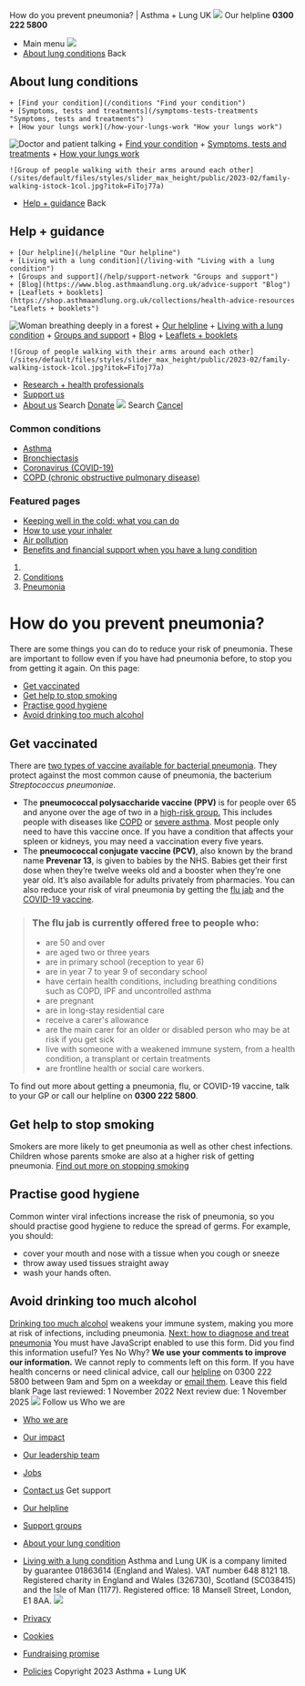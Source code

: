
How do you prevent pneumonia? | Asthma + Lung UK
 [![](/themes/custom/asthma-lung-uk/images/aluk-logo.png)](/ "Homepage")
 Our helpline **0300 222 5800**
* Main menu
![](/wingsuit/asthma-lung-uk/images/aluk-logo.png)
* [About lung conditions](#about "About lung conditions")
 Back
 
## About lung conditions
	+ [Find your condition](/conditions "Find your condition")
	+ [Symptoms, tests and treatments](/symptoms-tests-treatments "Symptoms, tests and treatments")
	+ [How your lungs work](/how-your-lungs-work "How your lungs work")
![Doctor and patient talking](/sites/default/files/styles/slider_max_height/public/2023-02/119589.jpg?itok=IfMKqhqJ)
	+ [Find your condition](/conditions)
	+ [Symptoms, tests and treatments](/symptoms-tests-treatments)
	+ [How your lungs work](/how-your-lungs-work)
	
	
	![Group of people walking with their arms around each other](/sites/default/files/styles/slider_max_height/public/2023-02/family-walking-istock-1col.jpg?itok=FiToj77a)
* [Help + guidance](#get-support "Help + guidance")
 Back
 
## Help + guidance
	+ [Our helpline](/helpline "Our helpline")
	+ [Living with a lung condition](/living-with "Living with a lung condition")
	+ [Groups and support](/help/support-network "Groups and support")
	+ [Blog](https://www.blog.asthmaandlung.org.uk/advice-support "Blog")
	+ [Leaflets + booklets](https://shop.asthmaandlung.org.uk/collections/health-advice-resources "Leaflets + booklets")
![Woman breathing deeply in a forest](/sites/default/files/styles/slider_max_height/public/2023-02/A%2BLUK%20Generic73.jpg?itok=IY-jWei3)
	+ [Our helpline](/helpline)
	+ [Living with a lung condition](/living-with)
	+ [Groups and support](/help/support-network)
	+ [Blog](https://www.blog.asthmaandlung.org.uk/advice-support)
	+ [Leaflets + booklets](https://shop.asthmaandlung.org.uk/collections/health-advice-resources "Leaflets and booklets about lung conditions")
	
	
	![Group of people walking with their arms around each other](/sites/default/files/styles/slider_max_height/public/2023-02/family-walking-istock-1col.jpg?itok=FiToj77a)
* [Research + health professionals](/research-health-professionals "Research + health professionals")
* [Support us](/support-us "Support us")
* [About us](/about-us "About us")
Search
[Donate](https://action.asthmaandlung.org.uk/page/99720/donate/1?ea_tracking_id=General_WebsiteALUK_Header_Regular "Donate") 
 [![](/themes/custom/asthma-lung-uk/images/aluk-logo.png)](/ "Homepage")
Search
[Cancel](#)
### Common conditions
* [Asthma](/conditions/asthma)
* [Bronchiectasis](/conditions/bronchiectasis)
* [Coronavirus (COVID-19)](/conditions/coronavirus)
* [COPD (chronic obstructive pulmonary disease)](/conditions/copd-chronic-obstructive-pulmonary-disease)
### Featured pages
* [Keeping well in the cold: what you can do](/living-with/cold-weather)
* [How to use your inhaler](/living-with/inhaler-videos)
* [Air pollution](/living-with/air-pollution)
* [Benefits and financial support when you have a lung condition](/living-with/benefits)
1. 
3. [Conditions](/conditions)
5. [Pneumonia](/conditions/pneumonia)
# How do you prevent pneumonia?
There are some things you can do to reduce your risk of pneumonia. These are important to follow even if you have had pneumonia before, to stop you from getting it again.
On this page:
* [Get vaccinated](#vaccinated)
* [Get help to stop smoking](#stop-smoking)
* [Practise good hygiene](#hygiene)
* [Avoid drinking too much alcohol](#alcohol)
## Get vaccinated
There are [two types of vaccine available for bacterial pneumonia](https://www.nhs.uk/conditions/vaccinations/pneumococcal-vaccination/). They protect against the most common cause of pneumonia, the bacterium *Streptococcus pneumoniae*.
* The **pneumococcal polysaccharide vaccine (PPV)** is for people over 65 and anyone over the age of two in a [high-risk group.](https://www.nhs.uk/conditions/vaccinations/when-is-pneumococcal-vaccine-needed/) This includes people with diseases like [COPD](https://www.blf.org.uk/support-for-you/copd/what-is-copd) or [severe asthma](https://www.asthma.org.uk/advice/severe-asthma). Most people only need to have this vaccine once. If you have a condition that affects your spleen or kidneys, you may need a vaccination every five years.
* The **pneumococcal conjugate vaccine (PCV)**, also known by the brand name **Prevenar 13**, is given to babies by the NHS. Babies get their first dose when they’re twelve weeks old and a booster when they’re one year old. It’s also available for adults privately from pharmacies.
You can also reduce your risk of viral pneumonia by getting the [flu jab](https://www.nhs.uk/conditions/vaccinations/flu-influenza-vaccine/) and the [COVID-19 vaccine](https://www.blf.org.uk/support-for-you/coronavirus/coronavirus-vaccine).
> ### The flu jab is currently offered free to people who:
> 
> 
> * are 50 and over
> * are aged two or three years
> * are in primary school (reception to year 6)
> * are in year 7 to year 9 of secondary school
> * have certain health conditions, including breathing conditions such as COPD, IPF and uncontrolled asthma
> * are pregnant
> * are in long-stay residential care
> * receive a carer's allowance
> * are the main carer for an older or disabled person who may be at risk if you get sick
> * live with someone with a weakened immune system, from a health condition, a transplant or certain treatments
> * are frontline health or social care workers.
> 
To find out more about getting a pneumonia, flu, or COVID-19 vaccine, talk to your GP or call our helpline on **0300 222 5800**.
## Get help to stop smoking
Smokers are more likely to get pneumonia as well as other chest infections. Children whose parents smoke are also at a higher risk of getting pneumonia.
[Find out more on stopping smoking](https://www.blf.org.uk/support-for-you/smoking)
## Practise good hygiene
Common winter viral infections increase the risk of pneumonia, so you should practise good hygiene to reduce the spread of germs. For example, you should:
* cover your mouth and nose with a tissue when you cough or sneeze
* throw away used tissues straight away
* wash your hands often.
## Avoid drinking too much alcohol
[Drinking too much alcohol](https://www.nhs.uk/conditions/alcohol-misuse/) weakens your immune system, making you more at risk of infections, including pneumonia.
[Next: how to diagnose and treat pneumonia](https://www.blf.org.uk/support-for-you/pneumonia/diagnosis-and-treatment)
You must have JavaScript enabled to use this form.
Did you find this information useful?
Yes
No
Why?
**We use your comments to improve our information.** We cannot reply to comments left on this form. If you have health concerns or need clinical advice, call our [helpline](/helpline) on 0300 222 5800 between 9am and 5pm on a weekday or [email them](/helpline).
Leave this field blank
Page last reviewed: 
1 November 2022
Next review due: 
1 November 2025
 [![](/sites/default/files/2023-01/footer-logo%20%281%29.png)](/ "Homepage")
Follow us
 Who we are
 
* [Who we are](/about-us/who-we-are)
* [Our impact](/about-us/our-impact)
* [Our leadership team](/about-us/our-leadership-team)
* [Jobs](/work-us)
* [Contact us](/about-us/contact-us)
 Get support
 
* [Our helpline](/helpline)
* [Support groups](/help/support-network)
* [About your lung condition](/conditions)
* [Living with a lung condition](/living-with)
Asthma and Lung UK is a company limited by guarantee 01863614 (England and Wales). VAT number 648 8121 18.
Registered charity in England and Wales (326730), Scotland (SC038415) and the Isle of Man (1177). Registered office: 18 Mansell Street, London, E1 8AA.
[![](/sites/default/files/2023-01/reg-logo%20%281%29.png)](https://www.fundraisingregulator.org.uk)
![]()
![]()
* [Privacy](/privacy-policy)
* [Cookies](/cookies-how-we-use-them)
* [Fundraising promise](/fundraising-promise)
* [Policies](/about-us/policies)
 Copyright 2023 Asthma + Lung UK
 
